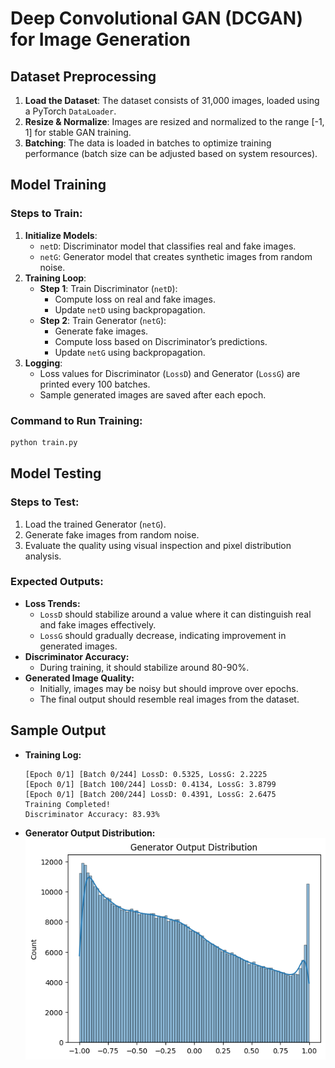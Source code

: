 # Deep Convolutional GAN (DCGAN) for Image Generation

## Dataset Preprocessing
1. **Load the Dataset**: The dataset consists of 31,000 images, loaded using a PyTorch `DataLoader`.
2. **Resize & Normalize**: Images are resized and normalized to the range [-1, 1] for stable GAN training.
3. **Batching**: The data is loaded in batches to optimize training performance (batch size can be adjusted based on system resources).

## Model Training
### Steps to Train:
1. **Initialize Models**: 
   - `netD`: Discriminator model that classifies real and fake images.
   - `netG`: Generator model that creates synthetic images from random noise.
2. **Training Loop**:
   - **Step 1**: Train Discriminator (`netD`):
     - Compute loss on real and fake images.
     - Update `netD` using backpropagation.
   - **Step 2**: Train Generator (`netG`):
     - Generate fake images.
     - Compute loss based on Discriminator’s predictions.
     - Update `netG` using backpropagation.
3. **Logging**:
   - Loss values for Discriminator (`LossD`) and Generator (`LossG`) are printed every 100 batches.
   - Sample generated images are saved after each epoch.

### Command to Run Training:
```bash
python train.py
```

## Model Testing
### Steps to Test:
1. Load the trained Generator (`netG`).
2. Generate fake images from random noise.
3. Evaluate the quality using visual inspection and pixel distribution analysis.

### Expected Outputs:
- **Loss Trends:**
  - `LossD` should stabilize around a value where it can distinguish real and fake images effectively.
  - `LossG` should gradually decrease, indicating improvement in generated images.
- **Discriminator Accuracy:**
  - During training, it should stabilize around 80-90%.
- **Generated Image Quality:**
  - Initially, images may be noisy but should improve over epochs.
  - The final output should resemble real images from the dataset.

## Sample Output
- **Training Log:**
  ```
  [Epoch 0/1] [Batch 0/244] LossD: 0.5325, LossG: 2.2225
  [Epoch 0/1] [Batch 100/244] LossD: 0.4134, LossG: 3.8799
  [Epoch 0/1] [Batch 200/244] LossD: 0.4391, LossG: 2.6475
  Training Completed!
  Discriminator Accuracy: 83.93%
  ```
- **Generator Output Distribution:**
  ![Generator Output](Images/output.png)
